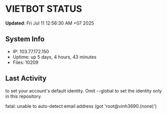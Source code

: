 # VIETBOT STATUS
**Updated**: Fri Jul 11 12:56:30 AM +07 2025

## System Info
- IP: 103.77.172.150
- Uptime: up 5 days, 4 hours, 43 minutes
- Files: 10209

## Last Activity

to set your account's default identity.
Omit --global to set the identity only in this repository.

fatal: unable to auto-detect email address (got 'root@vinh3690.(none)')
